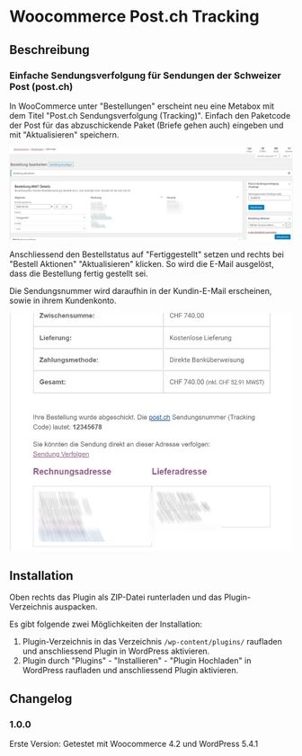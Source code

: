 # Woocommerce Post.ch Tracking #

## Beschreibung ##

### Einfache Sendungsverfolgung für Sendungen der Schweizer Post (post.ch) ###

In WooCommerce unter "Bestellungen" erscheint neu eine Metabox mit dem Titel "Post.ch Sendungsverfolgung (Tracking)". Einfach den Paketcode der Post für das abzuschickende Paket (Briefe gehen auch) eingeben und mit "Aktualisieren" speichern.

![post-tracking-eins](post-tracking-eins.jpg)

Anschliessend den Bestellstatus auf "Fertiggestellt" setzen und rechts bei "Bestell Aktionen" "Aktualisieren" klicken. So wird die E-Mail ausgelöst, dass die Bestellung fertig gestellt sei.

Die Sendungsnummer wird daraufhin in der Kundin-E-Mail erscheinen, sowie in ihrem Kundenkonto.

![post-tracking-zwei](post-tracking-zwei.jpg)

## Installation ##
Oben rechts das Plugin als ZIP-Datei runterladen und das Plugin-Verzeichnis auspacken.

Es gibt folgende zwei Möglichkeiten der Installation:

1. Plugin-Verzeichnis in das Verzeichnis `/wp-content/plugins/` raufladen und anschliessend Plugin in WordPress aktivieren.
2. Plugin durch "Plugins" - "Installieren" - "Plugin Hochladen" in WordPress raufladen und anschliessend Plugin aktivieren.


## Changelog ##

### 1.0.0 ###
Erste Version: Getestet mit Woocommerce 4.2 und WordPress 5.4.1
